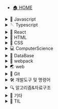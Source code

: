 - [🏠 HOME](/)

<details>
    <summary>🐤 Javascript</summary>

- - [1바이트는 왜 8비트인가](JavaScript/1바이트는_왜_8비트인가.md)
- - [모듈](JavaScript/모듈.md)
- - [제너레이터-async-await](JavaScript/제너레이터-async-await.md)
- - [DOMContentLoaded, load 이벤트](JavaScript/DOMContentLoaded,load-이벤트.md)

</details>

<details>
    <summary>🪡 Typescript</summary>

- - [Typescript란?](Typescript/Typescript란.md)
- - [개발환경](Typescript/개발-환경.md)
- - [타입 기본](Typescript/타입-기본.md)
- - [인터페이스](Typescript/인터페이스.md)
- - [타입 별칭(Type Aliases)](<Typescript/타입-별칭(Type-Aliases).md>)
- - [제네릭(Generic)](<Typescript/제네릭(Generic).md>)

</details>

<details>
    <summary>💎 React</summary>

- - [React를 사용하는 이유](React/React를-사용하는-이유.md)
- - [Virtual DOM](React/Virtual-DOM.md)
- - [JSX](React/JSX.md)
- - [컴포넌트(Component)](React/컴포넌트-Component.md)
- - [이벤트 핸들링](React/이벤트-핸들링.md)
- - [ref(클래스 컴포넌트)](React/ref.md)
- - [라이프사이클 메서드(Lifecycle method)](React/라이프사이클-메서드.md)
- - [Hooks](React/Hooks.md)
- - [클래스 컴포넌트와 함수 컴포넌트](React/클래스-컴포넌트와-함수-컴포넌트.md)
- - [Router](React/Router.md)

</details>

<details>
    <summary>📝 HTML</summary>

- - [인용문(q, blockquote)](HTML/인용문-q,blockquote.md)
- - [abbr](HTML/abbr.md)
- - [dl, dt, dd](HTML/dl,dt,dd.md)
- - [aria-hidden](HTML/aria-hidden.md)
- - [figure](HTML/figure.md)
- - [form태그 내부의 접근성](HTML/form태그-내부의-접근성.md)
- - [HTML5 markup](HTML/HTML5-markup.md)

</details>

<details>
    <summary>🎨 CSS</summary>

- - [a11y-hidden](CSS/a11y-hidden.md)
- - [box-sizing](CSS/box-sizing.md)
- - [float](CSS/float.md)
- - [margin collapse](CSS/margin-collapse.md)
- - [vertical-align](CSS/vertical-align.md)
- - [white-space](CSS/white-space.md)

</details>

<details>
    <summary>💻 ComputerScience</summary>

- - [인터프리터언어와 컴파일러언어](ComputerScience/인터프리터언어와-컴파일러언어.md)
- - [프로세스(process)](ComputerScience/프로세스-process.md)
- - [멀티 프로세스와 멀티 스레드](ComputerScience/멀티-프로세스와-멀티-스레드.md)

</details>

<details>
    <summary>💾 DataBase</summary>

- - [데이터 베이스의 개요](database/데이터-베이스의-개요.md)
- - [AWS-EC2-인스턴스-생성](database/AWS-EC2-인스턴스-생성.md)
- - [EC2인스턴스에 MongoDB 설치 및 GUI 사용법](database/EC2인스턴스에-MongoDB-설치.md)
- - [CyberDuck GUI로 서버에 파일 전송하기](database/cyberDuck-GUI로-서버에-파일-전송하기.md)

</details>

<details>
    <summary>🧊 webpack</summary>

- - [webpack](Webpack/webpack.md)

</details>

<details>
    <summary>🌏 web</summary>

- - [pixel](web/pixel.md)

</details>

<details>
    <summary>📸 Git</summary>

- - [브랜치 이름 변경 및 기본 브랜치 설정](Git/브랜치-이름-변경-및-기본-브랜치-설정.md)
- - [git open](Git/git-open.md)
- - [git LFS(Large File Storage)](Git/git-LFS-Large-File-Storage.md)

</details>

<details>
    <summary>🛠 개발도구 및 명령어</summary>

- - [code명령어 사용법, VSCode를 git기본 에디터로 사용하기](개발도구&명령어/MAC-OS에서-code명령-사용법과-VSCode를-git의-기본-에디터로-사용하기.md)
- - [HTMLHINT](개발도구&명령어/HTMLHint.md)
- - [editorConfig](개발도구&명령어/editorConfig.md)
- - [Shell 명령어 (CLI)](개발도구&명령어/shell명령어.md)

</details>

<details>
    <summary>🔍 알고리즘&자료구조</summary>

- - [이진검색](알고리즘&자료구조/이진검색.md)
- - [for문을 활용한 별 찍기](알고리즘&자료구조/for문을-활용한-별찍기.md)
- - [양방향 연결 리스트 (Doubly Linked List)](알고리즘&자료구조/DoublyLinkedList.md)

</details>

<details>
    <summary>🎸 기타</summary>

- - [Hexo블로그 만들기](기타/hexo블로그-만들기.md)

</details>

<details>
    <summary>📖 TIL</summary>

<details class="sub-details">
    <summary>2021년 7월</summary>

- - [20210715 diff알고리즘 적용, redux-saga](TIL/20210715-TIL-diff알고리즘-적용,redux-saga.md)
- - [20210714 타입별칭, 제네릭, 블랙커피 스터디 온라인세션](TIL/20210714-TIL-타입별칭,제네릭,블랙커피-스터디-온라인세션.md)
- - [20210713 나만의 유튜브 강의실 1단계 미션 완료](TIL/20210713-TIL-나만의-유튜브-강의실-1단계-미션-완료.md)
- - [20210712 클래스와 함수 컴포넌트, 나만의 유튜브 강의실)](TIL/20210712-TIL-클래스와-함수-컴포넌트,나만의-유튜브-강의실.md)
- - [20210709 타입 단언, 타입 가드](TIL/20210709-TIL-타입-단언,타입-가드.md)
- - [20210708 타입스크립트 개념 정리, 상황에 맞는 프레임워크 선택](TIL/20210708-TIL-타입스크립트-개념-정리,상황에-맞는-프레임워크-선택.md)
- - [20210707 자바스크립트에서의 간단한 상태관리](TIL/20210707-TIL-자바스크립트에서의-간단한-상태관리.md)
- - [20210706 redux와 상태관리 패턴](TIL/20210706-TIL-redux와-상태관리-패턴.md)
- - [20210701 반응형 프로그래밍, 프로그래머스 실력체크](TIL/20210701-TIL-반응형-프로그래밍,프로그래머스-실력체크.md)

</details>

<details class="sub-details">
    <summary>2021년 6월</summary>

- - [20210629 diff 알고리즘 따라하기, 반응형 프로그래밍](TIL/20210629-TIL-diff-알고리즘-따라하기,반응형-프로그래밍.md)
- - [20210628 TypeScript인강, 옵저버 패턴](TIL/20210628-TIL-TypeScript인강,옵저버-패턴.md)
- - [20210625 TypeScript 고급타입, frameworkless routing](TIL/20210625-TIL-TypeScript-고급타입,frameworkless-routing.md)
- - [20210624 스터디카페 탐방, TypeScript인강, HTTP요청](TIL/20210624-TIL-스터디카페-탐방,TypeScript인강,HTTP요청.md)
- - [20210623 공부환경 개선, TypeScript기초, 웹 컴포넌트](TIL/20210623-TIL-공부환경-개선,TypeScript기초,웹-컴포넌트.md)
- - [20210618 렌더링 엔진의 설계, 가상DOM과 diff알고리즘](TIL/20210618-TIL-렌더링-엔진의-설계,가상DOM과-diff알고리즘.md)
- - [20210615 Set, Greedy](TIL/20210616-TIL-Set,Greedy.md)
- - [20210610 autocomplete, 잡생각](TIL/20210610-TIL-autocomplete,잡생각.md)
- - [20210609 블랙커피 스터디 두번째 온라인 세션](TIL/20210609-TIL-블랙커피-스터디-두번째-온라인-세션.md)
- - [20210608 네카라쿠배 조교 면접, 지하철 노선도 SPA화 완성, JSON server 적용](TIL/20210608-TIL-네카라쿠배-조교-면접,지하철-노선도-SPA화-완성,JSON-server-적용.md)
- - [20210607 vanila js로 CSR, SPA 적용](TIL/20210607-TIL-vanila-js로-CSR,SPA-적용.md)
- - [20210604 webpack기본 설정 완료, postcss, url-loader](TIL/20210604-TIL-webpack기본-설정-완료,postcss,url-loader.md)
- - [20210603 webpack 공부 및 설정 연습](TIL/20210603-TIL-webpack-공부-및-설정-연습.md)
- - [20210602 블랙커피 스터디 온라인세션](TIL\20210602-TIL-블랙커피-스터디-온라인세션.md)

</details>

<details class="sub-details">
    <summary>2021년 5월</summary>

- - [20210531 scroll이벤트 무한스크롤, innerHTML 이벤트 바인딩](TIL/20210531-TIL-scroll이벤트-무한스크롤,innerHTML이벤트-바인딩.md)
- - [20210530 Devfolio 프로젝트 회고, 블랙커피 스터디 미션 수행](TIL/20210530-TIL-Devfolio-프로젝트-회고,블랙커피-스터디-미션-수행.md)
- - [20210529 Devfolio배포, 블랙커피 스터디 미션 프로젝트 초기설정](TIL/20210529-TIL-Devfolio배포,블랙커피-스터디-미션-프로젝트-초기설정.md)
- - [20210528 Devfolio version2 끝](TIL/20210528-TIL-Devfolio-version2-끝.md)
- - [20210527 프로젝트 조회 페이지 리팩토링 완료, 제목 기준 검색 api생성, jwt verify](TIL/20210527-TIL-프로젝트-조회-페이지-리팩토링-완료,제목-기준-검색-api생성,jwt-verify.md)
- - [20210526 프로젝트 조회 페이지 리팩토링, 블랙커피 스터디 시작](TIL/20210526-TIL-프로젝트-조회-페이지-리팩토링,블랙커피-스터디-시작.md)
- - [20210525 팀원목록 조회 UI와 기능 구현](TIL\20210525-TIL-팀원목록-조회-UI와-기능-구현.md)
- - [20210524 무한스크롤, 팀원 목록 추가 api, 프로젝트 조회 페이지 뷰포트 변경](TIL\20210524-TIL-무한스크롤,팀원-목록-추가api,프로젝트-조회-페이지-뷰포트-변경.md)
- - [20210521 MySQL JOIN개념 공부 및 쿼리문 작성, IntersectionObserver 무한스크롤](TIL/20210521-TIL-MySQL-JOIN개념-공부-및-쿼리문-작성,IntersectionObserver-무한스크.md)
- - [20210520 대댓글 Update, Delete, 무한스크롤 시크릿코드 강의 시청, 디바운스 리마인드](TIL/20210520-TIL-대댓글-Update,Delete,무한스크롤-시크릿코드-강의-시청,디바운스-리마인드.md)
- - [20210519 대댓글 Create, Read](TIL/20210519-TIL-대댓글-Create,Read.md)
- - [20210518 댓글 Create, Read, UserNavigator수정, JS 기초다지기](TIL/20210518-TIL-댓글-Create,Read,UserNavigator수정,-JS-기초다지기.md)
- - [20210517 댓글 테이블 설계 및 변경, JS 계산기 예제](TIL/20210517-TIL-댓글-테이블-설계,JS계산기-예제.md)
- - [20210511 useDetectViewport를 media쿼리로 리팩토링](TIL/20210511-TIL-useDetectViewport를-media쿼리로-리팩토링.md)
- - [20210510 S3 버그픽스, MySQL인코딩 타입 변경](TIL/20210510-TIL-S3버그픽스,MySQL인코딩-타입-변경.md)

</details>

<details class="sub-details">
    <summary>2021년 4월</summary>

- - [React프로젝트 회고 20210409 ~ 20210430](TIL/React프로젝트-회고.md)
- - [20210427 프로젝트 수정 삭제 api, 포트폴리오 수정 api, 회원 탈퇴 api 생성, 404페이지 생성](TIL/20210427-TIL프로젝트-수정-삭제-api,포트폴리오-수정-api,회원-탈퇴-api-생성,404페이지-생성.md)
- - [20210426 프로젝트 배포 테스트, 회원가입 버그 수정](TIL/20210426-TIL프로젝트-배포-테스트,회원가입-버그-수정.md)
- - [20210422 프로젝트 트러블 슈팅, 프로폴리오 페이지의 레이아웃 작업](TIL/20210422-TIL-프로젝트-트러블-슈팅,프로폴리오-페이지의-레이아웃-작업.md)
- - [20210421 프로젝트 조회 api 생성, api문서 작성, 프로젝트 좋아요 api생성](TIL/20210421-TIL-프로젝트-조회-api-생성,api문서-작성,프로젝트-좋아요-api생성.md)
- - [20210419 유저 네비게이터 메뉴, 프로젝트 Link 처리, 홈페이지 유저 인터렉션 적용](TIL/20210419-TIL-유저-네비게이터-메뉴,프로젝트-Link-처리,홈페이지-유저-인터렉션-적용.md)
- - [20210415 Github회원가입, ec2인스턴스에 서버 구동, styled-components 버그픽스](TIL/20210415-TIL-Github회원가입,ec2인스턴스에-서버-구동,styled-components-버그픽스.md)
- - [20210414 프로젝트 기획문서 작성, passport.js 리팩토링, Footer 컴포넌트, Page 컴포넌트 생성](TIL/20210414-TIL-프로젝트-기획문서-작성,passport.js-리팩토링,Footer-컴포넌트,Page-컴포넌트-생성.md)
- - [20210413 Header컴포넌트, passport.js, 라우트 설정](TIL/20210413-TIL-Header컴포넌트,passport.js,라우트-설정.md)
- - [20210412 JWT토근 발급, MySQL연동하여 일반 회원가입, 로그인 구현](TIL/20210412-TIL-JWT토근-발급,MySQL연동하여-일반-회원가입,로그인-구현.md)
- - [20210411 데이터 베이스 테이블 설계 및 생성, S3에 이미지 업로드](TIL/20210411-TIL-데이터-베이스-테이블-설계-및-생성,S3에-이미지-업로드.md)
- - [20210410 프로젝트 파일 배포, 제품 백로그 정리, wiki 작성](TIL/20210410-TIL-프로젝트-파일-배포,제품-백로그-정리,wiki-작성.md)
- - [20210409 final프로젝트 시작](TIL/20210409-TIL-final프로젝트-시작.md)
- - [20210401 redux-thunk](TIL/20210401-redux-thunk.md)

</details>

<details class="sub-details">
    <summary>2021년 3월</summary>

- - [20210331 firestore, graph 자료구조](TIL/20210331-firestore,graph자료구조.md)
- - [20210330 ReactDOM.portal, forwardRef, firebase 인증](TIL/20210330-ReactDOM.portal,forwardRef,firebase-인증.md)
- - [20210329 redux, 페이지 교체 알고리즘](TIL/20210329-redux,페이지-교체-알고리즘.md)
- - [20210326 useContext, HOC](TIL/20210326-useContext,HOC.md)
- - [20210325 Context API와 여러가지 개발지식](TIL/20210325-Context-API와-여러가지-개발지식.md)
- - [20210324 React Router, 완전 이진 트리 순회 및 검색](TIL/20210324-React-Router,완전-이진-트리-순회-및-검색.md)
- - [20210323 구조 분해 할당 기본값 설정](TIL/20210323-구조-분해-할당-기본값-설정.md)
- - [20210322 커리어 초기 면담](TIL/20210322-커리어-초기-면담,가상-메모리.md)
- - [20210321 coupangpage, movie finder](TIL/20210321-coupangpage,movie-finder.md)
- - [20210320 useCallback, useRef](TIL/20210320-useCallback,useRef.md)
- - [20210319 compound component, useState콜백, useEffect](TIL/20210319-compound-component,useState콜백,useEffect.md)
- - [20210318 Lifting State Up, pointer-events](TIL/20210318-Lifting-State-Up,pointer-events.md)
- - [20210317 LinkedList, Stack, Queue](TIL/20210317-LinkedList,Stack,Queue.md)
- - [20210316 MongoDB, 데이터베이스 백업](TIL/20210316-MongoDB,database-backup.md)
- - [20210315 라이프사이클 메서드, 멀티 스레드, 가상 메모리](TIL/20210315-라이프사이클-메서드,멀티스레드,가상-메모리.md)
- - [20210312 ref, 애드온, sass모듈](TIL/20210312-ref,애드온,sass모듈.md)
- - [20210311 CDD, StoryBook, type검사](TIL/20210311-CDD,StoryBook,type검사.md)
- - [20210310 컴포넌트 현강, 알고리즘 복잡도](TIL/20210310-컴포넌트-현강,알고리즘-복잡도.md)
- - [20210309 CRA, 데이터베이스](TIL/20210309-CRA,데이터베이스.md)
- - [20210308 Component, 프로세스](TIL/20210308-Component,프로세스.md)
- - [20210307 VirtualDOM, JSX](TIL/20210307-VirtualDOM,JSX.md)
- - [20210306 docsify, devMatching](TIL/20210306-docsify,devMatching.md)
- - [20210305 알고리즘, 데이터베이스](TIL/20210305-알고리즘,데이터베이스.md)
- - [20210304-TIL](TIL/20210304-TIL.md)
- - [20210303-TIL](TIL/20210303-TIL.md)
- - [20210302-TIL](TIL/20210302-TIL.md)
- - [20210301-TIL](TIL/20210301-TIL.md)

</details>

<details class="sub-details">
    <summary>2021년 2월</summary>

- - [20210216 ~ 20210228 JavaScript 프로젝트 기간동안의 회고](TIL/FDS-18-JavaScript-프로젝트-기간-회고)
- - [20210215-TIL](TIL/20210215-TIL.md)
- - [20210214-TIL](TIL/20210214-TIL.md)
- - [20210213-TIL](TIL/20210213-TIL.md)
- - [20210212-TIL](TIL/20210212-TIL.md)
- - [20210211-TIL](TIL/20210211-TIL.md)
- - [20210210-TIL](TIL/20210210-TIL.md)
- - [20210209-TIL](TIL/20210209-TIL.md)
- - [20210208-TIL](TIL/20210208-TIL.md)
- - [20210207-TIL](TIL/20210207-TIL.md)
- - [20210206-TIL](TIL/20210206-TIL.md)
- - [20210205-TIL](TIL/20210205-TIL.md)
- - [20210204-TIL](TIL/20210204-TIL.md)
- - [20210203-TIL](TIL/20210203-TIL.md)
- - [20210202-TIL](TIL/20210202-TIL.md)
- - [20210201-TIL](TIL/20210201-TIL.md)

</details>

<details class="sub-details">
    <summary>2021년 1월</summary>

- - [20210131-TIL](TIL/20210131-TIL.md)
- - [20210130-TIL](TIL/20210130-TIL.md)
- - [20210129-TIL](TIL/20210129-TIL.md)
- - [20210128-TIL](TIL/20210128-TIL.md)
- - [20210127-TIL](TIL/20210127-TIL.md)
- - [20210126-TIL](TIL/20210126-TIL.md)
- - [20210125-TIL](TIL/20210125-TIL.md)
- - [20210124-TIL](TIL/20210124-TIL.md)
- - [20210123-TIL](TIL/20210123-TIL.md)
- - [20210122-TIL](TIL/20210122-TIL.md)
- - [20210121-TIL](TIL/20210121-TIL.md)
- - [20210120-TIL](TIL/20210120-TIL.md)
- - [20210119-TIL](TIL/20210119-TIL.md)
- - [20210118-TIL](TIL/20210118-TIL.md)
- - [20210117-TIL](TIL/20210117-TIL.md)
- - [20210116-TIL](TIL/20210116-TIL.md)
- - [20210115-TIL](TIL/20210115-TIL.md)
- - [20210114-TIL](TIL/20210114-TIL.md)
- - [20210113-TIL](TIL/20210113-TIL.md)
- - [20210112-TIL](TIL/20210112-TIL.md)
- - [20210111-TIL](TIL/20210111-TIL.md)
- - [20210110-TIL](TIL/20210110-TIL.md)
- - [20210109-TIL](TIL/20210109-TIL.md)
- - [20210108-TIL](TIL/20210108-TIL.md)
- - [20210107-TIL](TIL/20210107-TIL.md)
- - [20210106-TIL](TIL/20210106-TIL.md)
- - [20210105-TIL](TIL/20210105-TIL.md)
- - [20210104-TIL](TIL/20210104-TIL.md)
- - [20210103-TIL](TIL/20210103-TIL.md)
- - [20210102-TIL](TIL/20210102-TIL.md)
- - [20210101-TIL](TIL/20210101-TIL.md)

</details>

<details class="sub-details">
    <summary>2020년 12월</summary>

- - [20201231-TIL](TIL/20201231-TIL.md)
- - [20201230-TIL](TIL/20201230-TIL.md)
- - [20201229-TIL](TIL/20201229-TIL.md)
- - [20201228-TIL](TIL/20201228-TIL.md)
- - [20201227-TIL](TIL/20201227-TIL.md)
- - [20201226-TIL](TIL/20201226-TIL.md)
- - [20201224-TIL](TIL/20201224-TIL.md)
- - [20201223-TIL](TIL/20201223-TIL.md)
- - [20201222-TIL](TIL/20201222-TIL.md)
- - [20201221-TIL](TIL/20201221-TIL.md)
- - [20201220-TIL](TIL/20201220-TIL.md)
- - [20201219-TIL](TIL/20201219-TIL.md)
- - [20201218-TIL](TIL/20201218-TIL.md)
- - [20201217-TIL](TIL/20201217-TIL.md)
- - [20201216-TIL](TIL/20201216-TIL.md)
- - [20201215-TIL](TIL/20201215-TIL.md)
- - [20201214-TIL](TIL/20201214-TIL.md)
- - [20201213-TIL](TIL/20201213-TIL.md)
- - [20201212-TIL](TIL/20201212-TIL.md)
- - [20201211-TIL](TIL/20201211-TIL.md)
- - [20201210-TIL](TIL/20201210-TIL.md)
- - [20201209-TIL](TIL/20201209-TIL.md)
- - [20201208-TIL](TIL/20201208-TIL.md)
- - [20201207-TIL](TIL/20201207-TIL.md)
- - [20201206-TIL](TIL/20201206-TIL.md)
- - [20201205-TIL](TIL/20201205-TIL.md)
- - [20201204-TIL](TIL/20201204-TIL.md)
- - [20201203-TIL](TIL/20201203-TIL.md)
- - [20201202-TIL](TIL/20201202-TIL.md)
- - [20201201-TIL](TIL/20201201-TIL.md)

</details>

<details class="sub-details">
    <summary>2020년 11월</summary>

- - [20201130-TIL](TIL/20201130-TIL.md)
- - [20201129-TIL](TIL/20201129-TIL.md)
- - [20201128-TIL](TIL/20201128-TIL.md)
- - [20201127-TIL](TIL/20201127-TIL.md)
- - [20201126-TIL](TIL/20201126-TIL.md)
- - [20201125-TIL](TIL/20201125-TIL.md)
- - [20201124-TIL](TIL/20201124-TIL.md)
- - [20201123-TIL](TIL/20201123-TIL.md)
- - [20201122-TIL](TIL/20201122-TIL.md)
- - [20201121-TIL](TIL/20201121-TIL.md)
- - [20201120-TIL](TIL/20201120-TIL.md)
- - [20201119-TIL](TIL/20201119-TIL.md)
- - [20201118-TIL](TIL/20201118-TIL.md)
- - [20201117-TIL](TIL/20201117-TIL.md)
- - [20201116-TIL](TIL/20201116-TIL.md)
- - [20201115-TIL](TIL/20201115-TIL.md)
- - [20201114-TIL](TIL/20201114-TIL.md)
- - [20201113-TIL](TIL/20201113-TIL.md)
- - [20201112-TIL](TIL/20201112-TIL.md)
- - [20201111-TIL](TIL/20201111-TIL.md)
- - [20201110-TIL](TIL/20201110-TIL.md)
- - [20201109-TIL](TIL/20201109-TIL.md)
- - [20201108-TIL](TIL/20201108-TIL.md)
- - [20201107-TIL](TIL/20201107-TIL.md)
- - [20201106-TIL](TIL/20201106-TIL.md)
- - [20201105-TIL](TIL/20201105-TIL.md)
- - [20201104-TIL](TIL/20201104-TIL.md)
- - [20201103-TIL](TIL/20201103-TIL.md)
- - [20201102-TIL](TIL/20201102-TIL.md)
- - [20201101-TIL](TIL/20201101-TIL.md)

</details>

<details class="sub-details">
    <summary>2020년 10월</summary>

- - [20201031-TIL](TIL/20201031-TIL.md)
- - [20201030-TIL](TIL/20201030-TIL.md)
- - [20201029-TIL](TIL/20201029-TIL.md)
- - [20201028-TIL](TIL/20201028-TIL.md)
- - [20201027-TIL](TIL/20201027-TIL.md)
- - [20201026-TIL](TIL/20201026-TIL.md)
- - [20201025-TIL](TIL/20201025-TIL.md)
- - [20201024-TIL](TIL/20201024-TIL.md)
- - [20201023-TIL](TIL/20201023-TIL.md)
- - [20201022-TIL](TIL/20201022-TIL.md)
- - [20201021-TIL](TIL/20201021-TIL.md)
- - [20201020-TIL](TIL/20201020-TIL.md)
- - [20201019-TIL](TIL/20201019-TIL.md)
- - [20201018-TIL](TIL/20201018-TIL.md)

</details>

- - [TIL(Today I Learned) Start!](TIL/TIL-Today-I-Learned-Start!)

</details>
